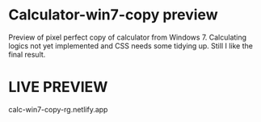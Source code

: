 # Calculator-win7-copy preview

Preview of pixel perfect copy of calculator from Windows 7. 
Calculating logics not yet implemented and CSS needs some tidying up. Still I like the final result.

# LIVE PREVIEW

calc-win7-copy-rg.netlify.app
